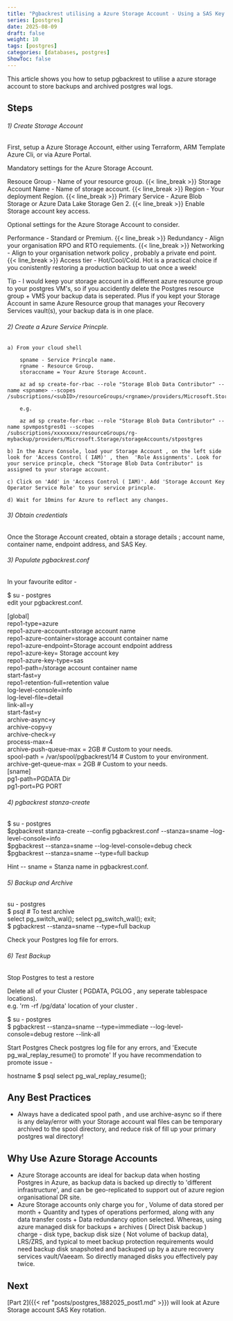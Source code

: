 ```yaml
---
title: "Pgbackrest utilising a Azure Storage Account - Using a SAS Key - Part 1"
series: [postgres]
date: 2025-08-09
draft: false
weight: 10
tags: [postgres]
categories: [databases, postgres]
ShowToc: false
---
```


This article shows you how to setup pgbackrest to utilise a azure storage account to store backups 
and archived postgres wal logs.

Steps
-----

###### 1) Create Storage Account

First, setup a Azure Storage Account, either using Terraform, ARM Template Azure Cli, or via Azure Portal.

Mandatory settings for the Azure Storage Account.

Resouce Group - Name of your resource group.
{{< line_break >}}
Storage Account Name - Name of storage account. 
{{< line_break >}}
Region -  Your deployment Region. 
{{< line_break >}}
Primary Service -  Azure Blob Storage or Azure Data Lake Storage Gen 2.
{{< line_break >}}
Enable Storage account key access.

Optional settings for the Azure Storage Account to consider.

Performance - Standard or Premium. 
{{< line_break >}}
Redundancy - Align your organisation RPO and RTO requiements.
{{< line_break >}}
Networking - Align to your organisation network policy , probably a private end point.
{{< line_break >}}
Access tier -  Hot/Cool/Cold.  Hot is a practical choice if you conistently restoring a production backup to uat once a week!

Tip -  I would keep your storage account in a different azure resource group to your postgres VM's,
so if you accidently delete the Postgres resource group + VMS your backup data is seperated. Plus if you kept
your Storage Account in same Azure Resource group that manages your Recovery Services vault(s),  your backup data is in one place.
 
###### 2) Create a Azure Service Princple.

	a) From your cloud shell

		spname - Service Princple name.  
		rgname - Resource Group.  
		storaccname = Your Azure Storage Account.  

		az ad sp create-for-rbac --role "Storage Blob Data Contributor" --name <spname> --scopes /subscriptions/<subID>/resourceGroups/<rgname>/providers/Microsoft.Storage/storageAccounts/<storaccname>  

		e.g.  

		az ad sp create-for-rbac --role "Storage Blob Data Contributor" --name spvmpostgres01 --scopes /subscriptions/xxxxxxxx/resourceGroups/rg-mybackup/providers/Microsoft.Storage/storageAccounts/stpostgres  

	b) In the Azure Console, load your Storage Account , on the left side look for 'Access Control ( IAM)' , then  'Role Assignments'. Look for your service princple, check "Storage Blob Data Contributor" is assigned to your storage account.  

	c) Click on 'Add' in 'Access Control ( IAM)'. Add 'Storage Account Key Operator Service Role' to your service princple.  

	d) Wait for 10mins for Azure to reflect any changes.  


###### 3) Obtain credentials

Once the Storage Account created, obtain a storage details ; account name, container name, endpoint address, and SAS Key.


###### 3) Populate pgbackrest.conf

In your favourite editor - 

$ su - postgres  
edit your pgbackrest.conf.


[global]  
repo1-type=azure  
repo1-azure-account=storage account name  
repo1-azure-container=storage account container name  
repo1-azure-endpoint=Storage account endpoint address  
repo1-azure-key= Storage account key  
repo1-azure-key-type=sas  
repo1-path=/storage account container name  
start-fast=y  
repo1-retention-full=retention value  
log-level-console=info  
log-level-file=detail   
link-all=y  
start-fast=y  
archive-async=y  
archive-copy=y  
archive-check=y  
process-max=4  
archive-push-queue-max = 2GB 				# Custom to your needs.  
spool-path             = /var/spool/pgbackrest/14  	# Custom to your environment.  
archive-get-queue-max  = 2GB  				# Custom to your needs.  
[sname]  
pg1-path=PGDATA Dir  
pg1-port=PG PORT  



###### 4) pgbackrest stanza-create

$ su - postgres  
$pgbackrest stanza-create --config pgbackrest.conf --stanza=sname –log-level-console=info  
$pgbackrest --stanza=sname --log-level-console=debug check  
$pgbackrest --stanza=sname --type=full backup  

Hint -- sname = Stanza name in pgbackrest.conf.

###### 5) Backup and Archive 

su - postgres  
$ psql 	# To test archive  
select pg_switch_wal(); select pg_switch_wal(); exit;  
$ pgbackrest --stanza=sname --type=full backup

Check your Postgres log file for errors.

###### 6) Test Backup
Stop Postgres to test a restore 

Delete all of your Cluster ( PGDATA, PGLOG , any seperate tablespace locations).     
e.g. 'rm -rf /pg/data'  location of your cluster . 

$ su - postgres  
$ pgbackrest --stanza=sname --type=immediate  --log-level-console=debug restore --link-all

Start Postgres
Check postgres log file for any errors, and 'Execute pg_wal_replay_resume() to promote' If you have
  recommendation to promote issue -  

hostname $ psql
  select pg_wal_replay_resume();


Any Best Practices
---

* Always have a dedicated spool path , and use archive-async so  if there is any delay/error with your Storage account wal files can be temporary archived to the spool directory, and reduce risk of fill up your primary postgres wal directory!


Why Use Azure Storage Accounts
---

*  Azure Storage accounts are ideal for backup data when hosting Postgres in Azure, as backup data is backed up directly to 'different infrastructure', and can be geo-replicated to support out of azure region organisational DR site.
*  Azure Storage accounts only charge you for , Volume of data stored per month + Quantity and types of operations performed, along with any data transfer costs + Data redundancy option selected.  Whereas, using azure managed disk for backups + archives  ( Direct Disk backup ) charge - disk type, backup disk size ( Not volume of backup data), LRS/ZRS,  and typical to meet backup protection requirements would need backup disk snapshoted and backuped up by a azure recovery services vault/Vaeeam. So directly managed disks you effectively pay twice.

Next 
---

[Part 2]({{< ref "posts/postgres_1882025_post1.md" >}}) will look at Azure Storage account SAS Key rotation.
